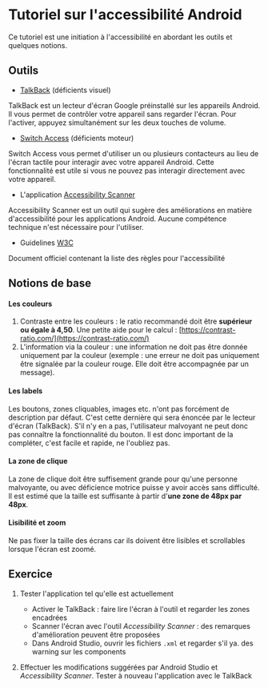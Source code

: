 # Tutoriel sur l'accessibilité Android

Ce tutoriel est une initiation à l'accessibilité en abordant les outils et quelques notions.

## Outils

- [TalkBack](https://support.google.com/accessibility/android/answer/6283677) (déficients visuel)

TalkBack est un lecteur d'écran Google préinstallé sur les appareils Android. Il vous permet de contrôler votre appareil sans regarder l'écran. 
Pour l'activer, appuyez simultanément sur les deux touches de volume.

- [Switch Access](https://support.google.com/accessibility/android/answer/6122836) (déficients moteur) 

Switch Access vous permet d'utiliser un ou plusieurs contacteurs au lieu de l'écran tactile pour interagir avec votre appareil Android. Cette fonctionnalité est utile si vous ne pouvez pas interagir directement avec votre appareil.

- L'application [Accessibility Scanner](https://play.google.com/store/apps/details?id=com.google.android.apps.accessibility.auditor)

Accessibility Scanner est un outil qui sugère des améliorations en matière d'accessibilité pour les applications Android. Aucune compétence technique n'est nécessaire pour l'utiliser.

- Guidelines [W3C](https://www.w3.org/Translations/WCAG20-fr/)

Document officiel contenant la liste des règles pour l'accessibilité

## Notions de base

#### Les couleurs
1. Contraste entre les couleurs : le ratio recommandé doit être **supérieur ou égale à 4,50**. Une petite aide pour le calcul : [https://contrast-ratio.com/](https://contrast-ratio.com/)
2. L'information via la couleur : une information ne doit pas être donnée uniquement par la couleur (exemple : une erreur ne doit pas uniquement être signalée par la couleur rouge. Elle doit être accompagnée par un message).

#### Les labels
Les boutons, zones cliquables, images etc. n'ont pas forcément de description par défaut. C'est cette dernière qui sera énoncée par le lecteur d'écran (TalkBack). S'il n'y en a pas, l'utilisateur malvoyant ne peut donc pas connaître la fonctionnalité du bouton. Il est donc important de la compléter, c'est facile et rapide, ne l'oubliez pas.

#### La zone de clique 
La zone de clique doit être suffisement grande pour qu'une personne malvoyante, ou avec déficience motrice puisse y avoir accès sans difficulté.
Il est estimé que la taille est suffisante à partir d'**une zone de 48px par 48px**.

#### Lisibilité et zoom
Ne pas fixer la taille des écrans car ils doivent être lisibles et scrollables lorsque l'écran est zoomé.

## Exercice

1. Tester l'application tel qu'elle est actuellement
    - Activer le TalkBack : faire lire l'écran à l'outil et regarder les zones encadrées
    - Scanner l'écran avec l'outil *Accessibility Scanner* : des remarques d'amélioration peuvent être proposées
    - Dans Android Studio, ouvrir les fichiers `.xml` et regarder s'il ya. des warning sur les components

2. Effectuer les modifications suggérées par Android Studio et *Accessibility Scanner*. Tester à nouveau l'application avec le TalkBack
